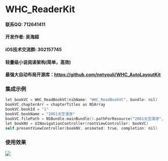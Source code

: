 # WHC_ReaderKit

#### 联系QQ: 712641411
#### 开发作者: 吴海超
#### iOS技术交流群: 302157745
#### 轻量级小说阅读架构(简单，高效)

#### 最强大自动布局开源库：https://github.com/netyouli/WHC_AutoLayoutKit

### 集成示例
```objective-c
let bookVC = WHC_ReadBookVC(nibName: "WHC_ReadBookVC", bundle: nil)
bookVC.chapterArr = chapterTitles as NSArray
bookVC.bookId = "1"
bookVC.bookName = "2061太空漫游"
bookVC.filePath = NSBundle.mainBundle().pathForResource("2061太空漫游", ofType: "txt")
let bookNV = UINavigationController(rootViewController: bookVC)
self.presentViewController(bookNV, animated: true, completion: nil)
```
### 使用效果
![](https://github.com/netyouli/WHC_ReaderKit/blob/master/WHC_ReaderKit/show.gif)



